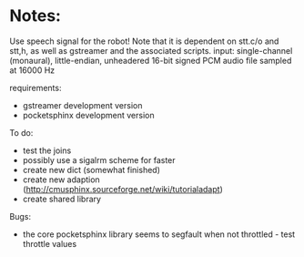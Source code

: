 Notes:
================

Use speech signal for the robot! Note that it is dependent on stt.c/o and stt,h, as well as gstreamer and the associated scripts.
input: single-channel (monaural), little-endian, unheadered 16-bit signed PCM audio file sampled at 16000 Hz

requirements:
- gstreamer development version
- pocketsphinx development version

To do:
- test the joins
- possibly use a sigalrm scheme for faster
- create new dict (somewhat finished)
- create new adaption (http://cmusphinx.sourceforge.net/wiki/tutorialadapt)
- create shared library

Bugs:
- the core pocketsphinx library seems to segfault when not throttled - test throttle values
